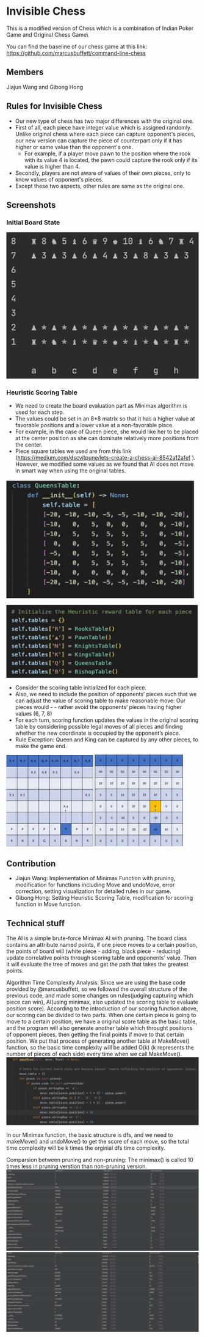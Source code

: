 # Invisible Chess

This is a modified version of Chess which is a combination of Indian Poker Game and Original Chess Game\

You can find the baseline of our chess game at this link: https://github.com/marcusbuffett/command-line-chess

## Members

Jiajun Wang and Gibong Hong

## Rules for Invisible Chess

- Our new type of chess has two major differences with the original one.
- First of all, each piece have integer value which is assigned randomly. Unlike original chess where each piece can capture opponent's pieces, our new version can capture the piece of counterpart only if it has higher or same value than the opponent's one.
  - For example, if a player move pawn to the position where the rook with its value 4 is located, the pawn could capture the rook only if its value is higher than 4.
- Secondly, players are not aware of values of their own pieces, only to know values of opponent's pieces.
- Except these two aspects, other rules are same as the original one.

## Screenshots

### Initial Board State

![Image text](https://github.com/WangJiaJun515/2022Fall_projects/blob/main/img/new_version.jpg)

### Heuristic Scoring Table

- We need to create the board evaluation part as Minimax algorithm is used for each step.
- The values could be set in an 8*8 matrix so that it has a higher value at favorable positions and a lower value at a non-favorable place.
- For example, in the case of Queen piece, she would like her to be placed at the center position
as she can dominate relatively more positions from the center.
- Piece square tables we used are from this link (https://medium.com/dscvitpune/lets-create-a-chess-ai-8542a12afef
). However, we modified some values as we found that AI does not move in smart way when using the original tables.

![Image text](https://github.com/WangJiaJun515/2022Fall_projects/blob/main/img/table.pic.jpg)

- Consider the scoring table initialized for each piece.
- Also, we need to include the position of opponents’ pieces such that we can adjust the value of scoring table to make reasonable move: Our pieces would - - rather avoid the opponents’ pieces having higher values (6, 7, 8)
- For each turn, scoring function updates the values in the original scoring table by considering possible legal moves of all pieces and finding whether the new coordinate is occupied by the opponent’s piece.
- Rule Exception: Queen and King can be captured by any other pieces, to make the game end.

![Image text](https://github.com/WangJiaJun515/2022Fall_projects/blob/main/img/scoring1.jpg)
![Image text](https://github.com/WangJiaJun515/2022Fall_projects/blob/main/img/scoring2.jpg)

## Contribution

- Jiajun Wang: Implementation of Minimax Function with pruning, modification for functions including Move and undoMove, error correction, setting visualization for detailed rules in our game.
- Gibong Hong: Setting Heuristic Scoring Table, modification for scoring function in Move function.

## Technical stuff

The AI is a simple brute-force Minimax AI with pruning. The board class contains an attribute named points, if one piece moves to a certain position, the points of board will (white piece - adding, black piece - reducing) update correlative points through scoring table and opponents' value. Then it will evaluate the tree of moves and get the path that takes the greatest points.


Algorithm Time Complexity Analysis:
Since we are using the base code provided by @marcusbuffett, so we followed the overall structure of the previous code, and made some changes on rules(judging capturing which piece can win), AI(using minimax, also updated the scoring table to evaluate position score). According to the introduction of our scoring function above, our scoring can be divided to two parts. When one certain piece is going to move to a certain position, we have a original score table as the basic table, and the program will also generate another table which throught positions of opponent pieces, then getting the final points if move to that certain position. We put that process of generating another table at MakeMove() function, so the basic time complexity will be added O(k) (k represents the number of pieces of each side) every time when we call MakeMove(). 
![Image text](https://github.com/WangJiaJun515/2022Fall_projects/blob/main/img/O(k).jpg)
 
In our Minimax function, the basic structure is dfs, and we need to makeMove() and undoMove() to get the score of each move, so the total time complexity will be k times the orginial dfs time complexity.

Comparsion between pruning and non-pruning: The minimax() is called 10 times less in pruning verstion than non-pruning version.
![Image text](https://github.com/WangJiaJun515/2022Fall_projects/blob/main/img/pruning.jpg)
![Image text](https://github.com/WangJiaJun515/2022Fall_projects/blob/main/img/non-pruning.jpg)

